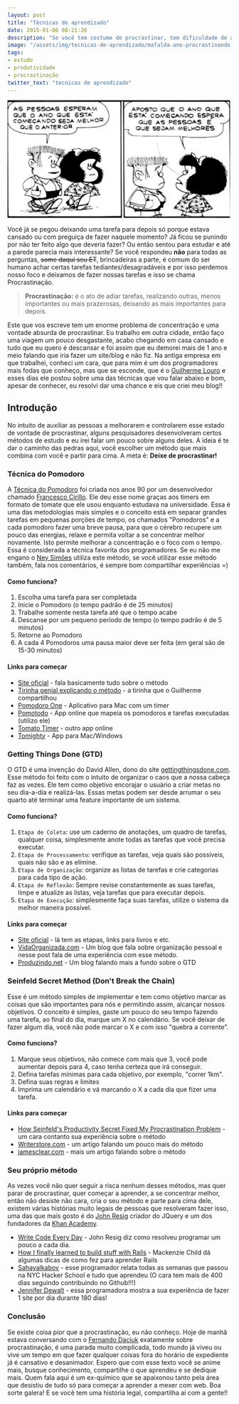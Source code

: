 ```yaml
---
layout: post
title: "Técnicas de aprendizado"
date: 2015-01-06 08:21:26
description: "Se você tem costume de procrastinar, tem dificuldade de aprender algo rápido. Aprenda técnicas que te permitem aprender melhor e aumentar sua produtividade."
image: "/assets/img/tecnicas-de-aprendizado/mafalda-ano-procrastinando.png"
tags:
- estudo
- produtividade
- procrastinação
twitter_text: "tecnicas de aprendizado"
---
```


![Tirinha da Mafalda: Garoto fala: As pessoas esperam que o ano que está começando seja melhor que o anterior. Mafalda responde: Aposto que o ano que está começando espera que as pessoas é que sejam melhores](/assets/img/tecnicas-de-aprendizado/mafalda-ano-procrastinando.png)

Você já se pegou deixando uma tarefa para depois só porque estava cansado ou com preguiça de fazer naquele momento? Já ficou se punindo por não ter feito algo que deveria fazer? Ou então sentou para estudar e até a parede parecia mais interessante? Se você respondeu **não** para todas as perguntas, <s>some daqui seu ET</s>, brincadeiras a parte, é comum do ser humano achar certas tarefas tediantes/desagradáveis e por isso perdemos nosso foco e deixamos de fazer nossas tarefas e isso se chama Procrastinação.

> **Procrastinação:** é o ato de adiar tarefas, realizando outras, menos importantes ou mais prazerosas, deixando as mais importantes para depois.

Este que vos escreve tem um enorme problema de concentração e uma vontade absurda de procrastinar. Eu trabalho em outra cidade, então faço uma viagem um pouco desgastante, acabo chegando em casa cansado e tudo que eu quero é descansar e foi assim que eu demorei mais de 1 ano e meio falando que iria fazer um site/blog e não fiz. Na antiga empresa em que trabalhei, conheci um cara, que para mim é um dos programadores mais fodas que conheço, mas que se esconde, que é o [Guilherme Louro](https://github.com/guilouro) e esses dias ele postou sobre uma das técnicas que vou falar abaixo e bom, apesar de conhecer, eu resolvi dar uma chance e eis que criei meu blog!!

## Introdução

No intuito de auxiliar as pessoas a melhorarem e controlarem esse estado de vontade de procrastinar, alguns pesquisadores desenvolveram certos métodos de estudo e eu irei falar um pouco sobre alguns deles. A ideia é te dar o caminho das pedras aqui, você escolher um método que mais combina com você e partir para cima. A meta é: **Deixe de procrastinar!**

### Técnica do Pomodoro

A [Técnica do Pomodoro](http://pomodorotechnique.com/) foi criada nos anos 90 por um desenvolvedor chamado [Francesco Cirillo](http://francescocirillo.com/). Ele deu esse nome graças aos timers em formato de tomate que ele usou enquanto estudava na universidade. Essa é uma das metodologias mais simples e o conceito está em separar grandes tarefas em pequenas porções de tempo, os chamados "Pomodoros" e a cada pomodoro fazer uma breve pausa, para que o cérebro recupere um pouco das energias, relaxe e permita voltar a se concentrar melhor novamente. Isto permite melhorar a concentração e o foco com o tempo. Essa é considerada a técnica favorita dos programadores. Se eu não me engano o [Ney Simões](https://github.com/neysimoes) utiliza este método, se você utilizar esse método também, fala nos comentários, é sempre bom compartilhar experiências =)

#### Como funciona?

1. Escolha uma tarefa para ser completada
2. Inicie o Pomodoro (o tempo padrão é de 25 minutos)
3. Trabalhe somente nesta tarefa até que o tempo acabe
4. Descanse por um pequeno período de tempo (o tempo padrão é de 5 minutos)
5. Retorne ao Pomodoro
6. A cada 4 Pomodoros uma pausa maior deve ser feita (em geral são de 15-30 minutos)

#### Links para começar

* [Site oficial](http://pomodorotechnique.com/) - fala basicamente tudo sobre o método
* [Tirinha genial explicando o método](http://mel-meow.com/uma-longa-noite-aprendendo/) - a tirinha que o Guilherme compartilhou
* [Pomodoro One](https://itunes.apple.com/us/app/pomodoro-one/id907364780?mt=12) - Aplicativo para Mac com um timer
* [Pomotodo](https://pomotodo.com/app/) - App online que mapeia os pomodoros e tarefas executadas (utilizo ele)
* [Tomato Timer](http://tomato-timer.com/) - outro app online
* [Tomighty](http://www.tomighty.org/) - App para Mac/Windows

### Getting Things Done (GTD)

O GTD é uma invenção do David Allen, dono do site [gettingthingsdone.com](http://gettingthingsdone.com/). Esse método foi feito com o intuito de organizar o caos que a nossa cabeça faz as vezes. Ele tem como objetivo encorajar o usuário a criar metas no seu dia-a-dia e realizá-las. Essas metas podem ser desde arrumar o seu quarto até terminar uma feature importante de um sistema.

#### Como funciona?

1. `Etapa de Coleta`: use um caderno de anotações, um quadro de tarefas, qualquer coisa, simplesmente anote todas as tarefas que você precisa executar.
2. `Etapa de Processamento`: verifique as tarefas, veja quais são possíveis, quais não são e as elimine.
3. `Etapa de Organização`: organize as listas de tarefas e crie categorias para cada tipo de ação.
4. `Etapa de Reflexão`: Sempre revise constantemente as suas tarefas, limpe e atualize as listas, veja tarefas que para executar depois.
5. `Etapa de Execução`: simplesmente faça suas tarefas, utilize o sistema da melhor maneira possível.

#### Links para começar

* [Site oficial](http://gettingthingsdone.com/) - lá tem as etapas, links para livros e etc.
* [VidaOrganizada.com](http://vidaorganizada.com/organizacao/como-eu-utilizo-o-metodo-gtd-e-o-toodledo/) - Um blog que fala sobre organização pessoal e nesse post fala de uma experiência com esse método.
* [Produzindo.net](http://www.produzindo.net/gtd-getting-things-done-parte-1-introducao/) - Um blog falando mais a fundo sobre o GTD

### Seinfeld Secret Method (Don't Break the Chain)

Esse é um método simples de implementar e tem como objetivo marcar as coisas que são importantes para nós e permitindo assim, alcançar nossos objetivos. O conceito é simples, gaste um pouco do seu tempo fazendo uma tarefa, ao final do dia, marque um X no calendário. Se você deixar de fazer algum dia, você não pode marcar o X e com isso "quebra a corrente".

#### Como funciona?

1. Marque seus objetivos, não comece com mais que 3, você pode aumentar depois para 4, caso tenha certeza que irá conseguir.
2. Defina tarefas mínimas para cada objetivo, por exemplo, "correr 1km".
3. Defina suas regras e limites
4. Imprima um calendário e vá marcando o X a cada dia que fizer uma tarefa.

#### Links para começar

* [How Seinfeld's Productivity Secret Fixed My Procrastination Problem](http://lifehacker.com/5886128/how-seinfelds-productivity-secret-fixed-my-procrastination-problem) - um cara contanto sua experiência sobre o método
* [Writerstore.com](http://www.writersstore.com/dont-break-the-chain-jerry-seinfeld/) - um artigo falando um pouco mais do método
* [jamesclear.com](http://jamesclear.com/stop-procrastinating-seinfeld-strategy) - mais um artigo falando sobre o método

### Seu próprio método

As vezes você não quer seguir a risca nenhum desses métodos, mas quer parar de procrastinar, quer começar a aprender, a se concentrar melhor, então não desiste não cara, cria o seu método e parte para cima dele, existem várias histórias muito legais de pessoas que resolveram fazer isso, uma das que mais gosto é do [John Resig](https://github.com/jeresig) criador do JQuery e um dos fundadores da [Khan Academy](https://www.khanacademy.org/).

* [Write Code Every Day](http://ejohn.org/blog/write-code-every-day/) - John Resig diz como resolveu programar um pouco a cada dia.
* [How I finally learned to build stuff with Rails](https://medium.com/@mackenziechild/how-i-finally-learned-rails-95e9b832675b) - Mackenzie Child dá algumas dicas de como fez para aprender Rails
* [Sahayalkabov](http://sahatyalkabov.com/) - esse programador relata todas as semanas que passou na NYC Hacker School e tudo que aprendeu (O cara tem mais de 400 dias seguindo contribuindo no Github!!!)
* [Jennifer Dewalt](http://blog.jenniferdewalt.com/) - essa programadora mostra a sua experiência de fazer 1 site por dia durante 180 dias!

### Conclusão

Se existe coisa pior que a procrastinação, eu não conheço. Hoje de manhã estava conversando com o [Fernando Daciuk](http://blog.da2k.com.br/) exatamente sobre procrastinação, é uma parada muito complicada, todo mundo já viveu ou vive um tempo em que fazer qualquer coisas fora do horário de expediente já é cansativo e desanimador. Espero que com esse texto você se anime mais, busque conhecimento, compartilhe o que aprendeu e se dedique mais. Quem fala aqui é um ex-químico que se apaixonou tanto pela área que desistiu de tudo só para começar a aprender a mexer com web. Boa sorte galera! E se você tem uma história legal, compartilha aí com a gente!!


